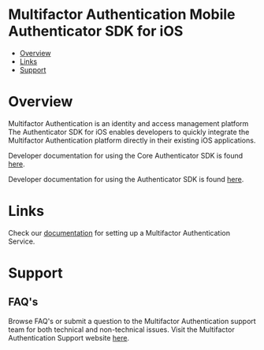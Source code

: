# Multifactor Authentication Mobile Authenticator SDK for iOS

* [Overview](#overview)
* [Links](#links)
* [Support](#support)

# <a name="overview"></a>Overview

Multifactor Authentication is an identity and access management platform  The Authenticator SDK for iOS enables developers to quickly integrate
the Multifactor Authentication platform directly in their existing iOS applications.

Developer documentation for using the Core Authenticator SDK is found [here](https://docs.launchkey.com/authenticator-sdk/core/integrate-core-authenticator-sdk.html).

Developer documentation for using the Authenticator SDK is found [here](https://docs.launchkey.com/authenticator-sdk/ui/integrate-authenticator-sdk.html).

#  <a name="links"></a>Links

Check our [documentation](https://docs.launchkey.com/authenticator-sdk/before-you-begin.html) for setting up
a Multifactor Authentication Service.

#  <a name="support"></a>Support

## FAQ's

Browse FAQ's or submit a question to the Multifactor Authentication support team for both
technical and non-technical issues. Visit the Multifactor Authentication Support website [here](https://www.iovation.com/contact).
